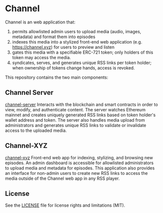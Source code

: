 # Channel

Channel is an web application that: 

1) permits allowlisted admin users to upload media (audio, images, metadata) and format them into episodes
2) indexes this media into a stylized front-end web application (e.g. https://channel.xyz) for users to preview and listen
3) gates this media with a specifiable ERC-721 token; only holders of this token may access the media.
4) syndicates, serves, and generates unique RSS links per token holder; when ownership of tokens change hands, access is revoked.


This repository contains the two main components:

## Channel Server

[channel-server](channel-server) Interacts with the blockchain and smart contracts in order to view, modify, and authenticate content. The server watches Ethereum mainnet and creates uniquely generated RSS links based on token holder's wallet address and token. The server also handles media upload from administrators and generates unique RSS links to validate or invalidate access to the uploaded media. 

## Channel-XYZ

[channel-xyz](channel-xyz) Front-end web app for indexing, stylizing, and browsing new episodes. An admin dashboard is accessible for allowlisted administrators to upload media and metadata for episodes. This application also provides an interface for non-admin users to create new RSS links to access the media outside of the Channel web app in any RSS player.

## License

See the [LICENSE](LICENSE.txt) file for license rights and limitations (MIT).
